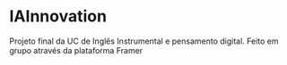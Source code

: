 # IAInnovation
 Projeto final da UC de Inglês Instrumental e pensamento digital. Feito em grupo através da plataforma Framer
